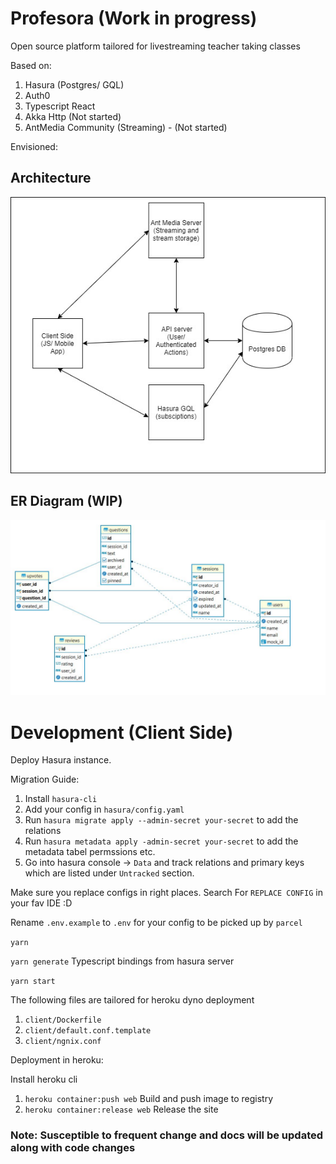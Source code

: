 # Profesora (Work in progress)

Open source platform tailored for livestreaming teacher taking classes

Based on:

1. Hasura (Postgres/ GQL)
2. Auth0
3. Typescript React
4. Akka Http (Not started)
5. AntMedia Community (Streaming) - (Not started)

Envisioned:

## Architecture

![Architecture](https://github.com/akshay5995/profesora/blob/master/docs/architecture.jpg?raw=true)

## ER Diagram (WIP)

![ER Diagram](https://github.com/akshay5995/profesora/blob/master/docs/ER.jpg?raw=true)

# Development (Client Side)

Deploy Hasura instance.

Migration Guide:

1. Install `hasura-cli`
2. Add your config in `hasura/config.yaml`
3. Run `hasura migrate apply --admin-secret your-secret` to add the relations
4. Run `hasura metadata apply -admin-secret your-secret` to add the metadata tabel permssions etc.
5. Go into hasura console -> `Data` and track relations and primary keys which are listed under `Untracked` section.

Make sure you replace configs in right places. Search For `REPLACE CONFIG` in your fav IDE :D

Rename `.env.example` to `.env` for your config to be picked up by `parcel`

`yarn`

`yarn generate` Typescript bindings from hasura server

`yarn start`

The following files are tailored for heroku dyno deployment

1. `client/Dockerfile`
2. `client/default.conf.template`
3. `client/ngnix.conf`

Deployment in heroku:

Install heroku cli

1. `heroku container:push web` Build and push image to registry
2. `heroku container:release web` Release the site

### Note: Susceptible to frequent change and docs will be updated along with code changes
